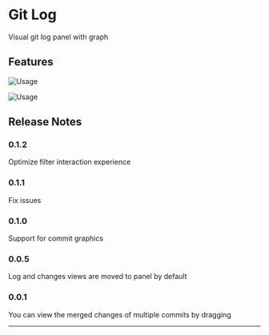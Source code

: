 # Git Log

Visual git log panel with graph

## Features

![Usage](./assets/usage/git-log-use-1.gif)

![Usage](./assets/usage/git-log-use-2.gif)

## Release Notes

### 0.1.2

Optimize filter interaction experience

### 0.1.1

Fix issues

### 0.1.0

Support for commit graphics

### 0.0.5

Log and changes views are moved to panel by default

### 0.0.1

You can view the merged changes of multiple commits by dragging

---
